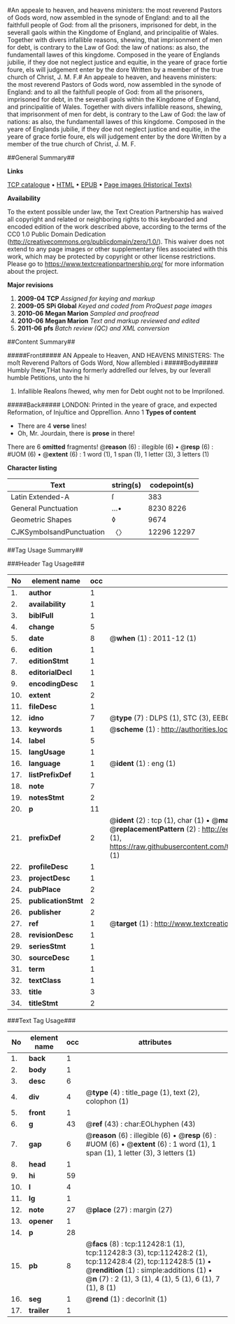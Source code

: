 #An appeale to heaven, and heavens ministers: the most reverend Pastors of Gods word, now assembled in the synode of England: and to all the faithfull people of God: from all the prisoners, imprisoned for debt, in the severall gaols within the Kingdome of England, and principalitie of Wales. Together with divers infallible reasons, shewing, that imprisonment of men for debt, is contrary to the Law of God: the law of nations: as also, the fundamentall lawes of this kingdome. Composed in the yeare of Englands jubilie, if they doe not neglect justice and equitie, in the yeare of grace fortie foure, els will judgement enter by the dore Written by a member of the true church of Christ, J. M. F.#
An appeale to heaven, and heavens ministers: the most reverend Pastors of Gods word, now assembled in the synode of England: and to all the faithfull people of God: from all the prisoners, imprisoned for debt, in the severall gaols within the Kingdome of England, and principalitie of Wales. Together with divers infallible reasons, shewing, that imprisonment of men for debt, is contrary to the Law of God: the law of nations: as also, the fundamentall lawes of this kingdome. Composed in the yeare of Englands jubilie, if they doe not neglect justice and equitie, in the yeare of grace fortie foure, els will judgement enter by the dore Written by a member of the true church of Christ, J. M. F.

##General Summary##

**Links**

[TCP catalogue](http://www.ota.ox.ac.uk/tcp/)  • 
[HTML](http://tei.it.ox.ac.uk/tcp/Texts-HTML/free/A85/A85123.html)  • 
[EPUB](http://tei.it.ox.ac.uk/tcp/Texts-EPUB/free/A85/A85123.epub) • 
[Page images (Historical Texts)](https://historicaltexts.jisc.ac.uk/eebo-99860309e)

**Availability**

To the extent possible under law, the Text Creation Partnership has waived all copyright and related or neighboring rights to this keyboarded and encoded edition of the work described above, according to the terms of the CC0 1.0 Public Domain Dedication (http://creativecommons.org/publicdomain/zero/1.0/). This waiver does not extend to any page images or other supplementary files associated with this work, which may be protected by copyright or other license restrictions. Please go to https://www.textcreationpartnership.org/ for more information about the project.

**Major revisions**

1. __2009-04__ __TCP__ *Assigned for keying and markup*
1. __2009-05__ __SPi Global__ *Keyed and coded from ProQuest page images*
1. __2010-06__ __Megan Marion__ *Sampled and proofread*
1. __2010-06__ __Megan Marion__ *Text and markup reviewed and edited*
1. __2011-06__ __pfs__ *Batch review (QC) and XML conversion*

##Content Summary##

#####Front#####
AN Appeale to Heaven, AND HEAVENS MINISTERS: The moſt Reverend Paſtors of Gods Word, Now aſſembled i
#####Body#####
Humbly ſhew,THat having formerly addreſſed our ſelves, by our ſeverall humble Petitions, unto the hi
1. Infallible Reaſons ſhewed, why men for Debt ought not to be Impriſoned.

#####Back#####
LONDON: Printed in the yeare of grace, and expected Reformation, of Injuſtice and Oppreſſion. Anno 1
**Types of content**

  * There are 4 **verse** lines!
  * Oh, Mr. Jourdain, there is **prose** in there!

There are 6 **omitted** fragments! 
 @__reason__ (6) : illegible (6)  •  @__resp__ (6) : #UOM (6)  •  @__extent__ (6) : 1 word (1), 1 span (1), 1 letter (3), 3 letters (1)

**Character listing**


|Text|string(s)|codepoint(s)|
|---|---|---|
|Latin Extended-A|ſ|383|
|General Punctuation|…•|8230 8226|
|Geometric Shapes|◊|9674|
|CJKSymbolsandPunctuation|〈〉|12296 12297|

##Tag Usage Summary##

###Header Tag Usage###

|No|element name|occ|attributes|
|---|---|---|---|
|1.|__author__|1||
|2.|__availability__|1||
|3.|__biblFull__|1||
|4.|__change__|5||
|5.|__date__|8| @__when__ (1) : 2011-12 (1)|
|6.|__edition__|1||
|7.|__editionStmt__|1||
|8.|__editorialDecl__|1||
|9.|__encodingDesc__|1||
|10.|__extent__|2||
|11.|__fileDesc__|1||
|12.|__idno__|7| @__type__ (7) : DLPS (1), STC (3), EEBO-CITATION (1), PROQUEST (1), VID (1)|
|13.|__keywords__|1| @__scheme__ (1) : http://authorities.loc.gov/ (1)|
|14.|__label__|5||
|15.|__langUsage__|1||
|16.|__language__|1| @__ident__ (1) : eng (1)|
|17.|__listPrefixDef__|1||
|18.|__note__|7||
|19.|__notesStmt__|2||
|20.|__p__|11||
|21.|__prefixDef__|2| @__ident__ (2) : tcp (1), char (1)  •  @__matchPattern__ (2) : ([0-9\-]+):([0-9IVX]+) (1), (.+) (1)  •  @__replacementPattern__ (2) : http://eebo.chadwyck.com/downloadtiff?vid=$1&page=$2 (1), https://raw.githubusercontent.com/textcreationpartnership/Texts/master/tcpchars.xml#$1 (1)|
|22.|__profileDesc__|1||
|23.|__projectDesc__|1||
|24.|__pubPlace__|2||
|25.|__publicationStmt__|2||
|26.|__publisher__|2||
|27.|__ref__|1| @__target__ (1) : http://www.textcreationpartnership.org/docs/. (1)|
|28.|__revisionDesc__|1||
|29.|__seriesStmt__|1||
|30.|__sourceDesc__|1||
|31.|__term__|1||
|32.|__textClass__|1||
|33.|__title__|3||
|34.|__titleStmt__|2||


###Text Tag Usage###

|No|element name|occ|attributes|
|---|---|---|---|
|1.|__back__|1||
|2.|__body__|1||
|3.|__desc__|6||
|4.|__div__|4| @__type__ (4) : title_page (1), text (2), colophon (1)|
|5.|__front__|1||
|6.|__g__|43| @__ref__ (43) : char:EOLhyphen (43)|
|7.|__gap__|6| @__reason__ (6) : illegible (6)  •  @__resp__ (6) : #UOM (6)  •  @__extent__ (6) : 1 word (1), 1 span (1), 1 letter (3), 3 letters (1)|
|8.|__head__|1||
|9.|__hi__|59||
|10.|__l__|4||
|11.|__lg__|1||
|12.|__note__|27| @__place__ (27) : margin (27)|
|13.|__opener__|1||
|14.|__p__|28||
|15.|__pb__|8| @__facs__ (8) : tcp:112428:1 (1), tcp:112428:3 (3), tcp:112428:2 (1), tcp:112428:4 (2), tcp:112428:5 (1)  •  @__rendition__ (1) : simple:additions (1)  •  @__n__ (7) : 2 (1), 3 (1), 4 (1), 5 (1), 6 (1), 7 (1), 8 (1)|
|16.|__seg__|1| @__rend__ (1) : decorInit (1)|
|17.|__trailer__|1||
